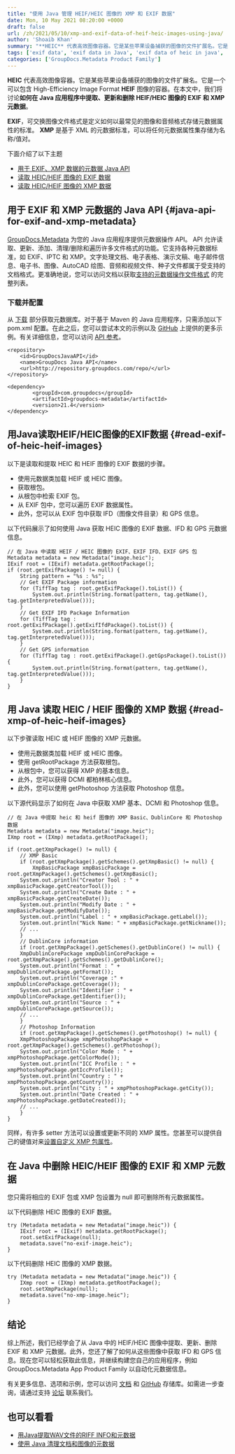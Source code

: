 ```yaml
---
title: "使用 Java 管理 HEIF/HEIC 图像的 XMP 和 EXIF 数据"
date: Mon, 10 May 2021 08:20:00 +0000
draft: false
url: /zh/2021/05/10/xmp-and-exif-data-of-heif-heic-images-using-java/
author: 'Shoaib Khan'
summary: "**HEIC** 代表高效图像容器。它是某些苹果设备捕获的图像的文件扩展名。它是一个可以包含 High-Efficiency Image Format **HEIF** 图像的容器。在本文中，我们将讨论**如何在 Java 应用程序中提取、更新和删除 HEIF/HEIC 图像的 EXIF 和 XMP 元数据**。"
tags: ['exif data', 'exif data in Java', 'exif data of heic in java', 'XMP data in Java', 'xmp data of heic in java', 'XMP metadata']
categories: ['GroupDocs.Metadata Product Family']
---
```


**HEIC** 代表高效图像容器。它是某些苹果设备捕获的图像的文件扩展名。它是一个可以包含 High-Efficiency Image Format **HEIF** 图像的容器。在本文中，我们将讨论**如何在 Java 应用程序中提取、更新和删除 HEIF/HEIC 图像的 EXIF 和 XMP 元数据**。

**EXIF**，可交换图像文件格式是定义如何以最常见的图像和音频格式存储元数据属性的标准。 **XMP** 是基于 XML 的元数据标准，可以将任何元数据属性集存储为名称/值对。

下面介绍了以下主题

* [用于 EXIF、XMP 数据的元数据 Java API][2]
* [读取 HEIC/HEIF 图像的 EXIF 数据][3]
* [读取 HEIC/HEIF 图像的 XMP 数据][4]

## 用于 EXIF 和 XMP 元数据的 Java API {#java-api-for-exif-and-xmp-metadata}

[GroupDocs.Metadata][5] 为您的 Java 应用程序提供元数据操作 API。 API 允许读取、更新、添加、清理/删除和遍历许多文件格式的功能。它支持各种元数据标准，如 EXIF、IPTC 和 XMP。文字处理文档、电子表格、演示文稿、电子邮件信息、电子书、图像、AutoCAD 绘图、音频和视频文件、种子文件都属于受支持的文档格式。更准确地说，您可以访问文档以获取[支持的元数据操作文件格式][6] 的完整列表。

### 下载并配置

从 [下载][7] 部分获取元数据库。对于基于 Maven 的 Java 应用程序，只需添加以下 pom.xml 配置。在此之后，您可以尝试本文的示例以及 [GitHub][8] 上提供的更多示例。有关详细信息，您可以访问 [API 参考][9]。

```
<repository>
	<id>GroupDocsJavaAPI</id>
	<name>GroupDocs Java API</name>
	<url>http://repository.groupdocs.com/repo/</url>
</repository>
```
```
<dependency>
        <groupId>com.groupdocs</groupId>
        <artifactId>groupdocs-metadata</artifactId>
        <version>21.4</version> 
</dependency>
```

## 用Java读取HEIF/HEIC图像的EXIF数据 {#read-exif-of-heic-heif-images}

以下是读取和提取 HEIC 和 HEIF 图像的 EXIF 数据的步骤。

* 使用元数据类加载 HEIF 或 HEIC 图像。
* 获取根包。
* 从根包中检索 EXIF 包。
* 从 EXIF 包中，您可以遍历 EXIF 数据属性。
* 此外，您可以从 EXIF 包中获取 IFD（图像文件目录）和 GPS 信息。

以下代码展示了如何使用 Java 获取 HEIC 图像的 EXIF 数据、IFD 和 GPS 元数据信息。

```
// 在 Java 中读取 HEIF / HEIC 图像的 EXIF、EXIF IFD、EXIF GPS 包
Metadata metadata = new Metadata("image.heic");
IExif root = (IExif) metadata.getRootPackage();
if (root.getExifPackage() != null) {
    String pattern = "%s : %s";
    // Get EXIF Package information
    for (TiffTag tag : root.getExifPackage().toList()) {
        System.out.println(String.format(pattern, tag.getName(), tag.getInterpretedValue()));
    }
    // Get EXIF IFD Package Information
    for (TiffTag tag : root.getExifPackage().getExifIfdPackage().toList()) {
        System.out.println(String.format(pattern, tag.getName(), tag.getInterpretedValue()));
    }
    // Get GPS information
    for (TiffTag tag : root.getExifPackage().getGpsPackage().toList()) {
        System.out.println(String.format(pattern, tag.getName(), tag.getInterpretedValue()));
    }
}
```

## 用 Java 读取 HEIC / HEIF 图像的 XMP 数据 {#read-xmp-of-heic-heif-images}

以下步骤读取 HEIC 或 HEIF 图像的 XMP 元数据。

* 使用元数据类加载 HEIF 或 HEIC 图像。
* 使用 getRootPackage 方法获取根包。
* 从根包中，您可以获得 XMP 的基本信息。
* 此外，您可以获得 DCMI 都柏林核心信息。
* 此外，您可以使用 getPhotoshop 方法获取 Photoshop 信息。

以下源代码显示了如何在 Java 中获取 XMP 基本、DCMI 和 Photoshop 信息。

```
// 在 Java 中提取 heic 和 heif 图像的 XMP Basic、DublinCore 和 Photoshop 数据
Metadata metadata = new Metadata("image.heic");
IXmp root = (IXmp) metadata.getRootPackage();

if (root.getXmpPackage() != null) {
    // XMP Basic    
    if (root.getXmpPackage().getSchemes().getXmpBasic() != null) {
        XmpBasicPackage xmpBasicPackage = root.getXmpPackage().getSchemes().getXmpBasic();
	System.out.println("Creator Tool : " + xmpBasicPackage.getCreatorTool());
	System.out.println("Create Date : " + xmpBasicPackage.getCreateDate());
	System.out.println("Modify Date : " + xmpBasicPackage.getModifyDate());
	System.out.println("Label : " + xmpBasicPackage.getLabel());
	System.out.println("Nick Name: " + xmpBasicPackage.getNickname());
	// ...
    }
    // DublinCore information
    if (root.getXmpPackage().getSchemes().getDublinCore() != null) {
	XmpDublinCorePackage xmpDublinCorePackage = root.getXmpPackage().getSchemes().getDublinCore();
	System.out.println("Format : " + xmpDublinCorePackage.getFormat());
	System.out.println("Coverage :" + xmpDublinCorePackage.getCoverage());
	System.out.println("Identifier : " + xmpDublinCorePackage.getIdentifier());
	System.out.println("Source : " + xmpDublinCorePackage.getSource());
	// ...
    }
    // Photoshop Information
    if (root.getXmpPackage().getSchemes().getPhotoshop() != null) {
	XmpPhotoshopPackage xmpPhotoshopPackage = root.getXmpPackage().getSchemes().getPhotoshop();
	System.out.println("Color Mode : " + xmpPhotoshopPackage.getColorMode());
	System.out.println("ICC Profile : " + xmpPhotoshopPackage.getIccProfile());
	System.out.println("Country : " + xmpPhotoshopPackage.getCountry());
	System.out.println("City : " + xmpPhotoshopPackage.getCity());
	System.out.println("Date Created : " + xmpPhotoshopPackage.getDateCreated());
	// ...
    }
}
```

同样，有许多 setter 方法可以设置或更新不同的 XMP 属性。您甚至可以提供自己的键值对来[设置自定义 XMP 包属性][10]。

## 在 Java 中删除 HEIC/HEIF 图像的 EXIF 和 XMP 元数据

您只需将相应的 EXIF 包或 XMP 包设置为 null 即可删除所有元数据属性。

以下代码删除 HEIC 图像的 EXIF 数据。

```
try (Metadata metadata = new Metadata("image.heic")) {
	IExif root = (IExif) metadata.getRootPackage();
	root.setExifPackage(null);
	metadata.save("no-exif-image.heic");
}
```

以下代码删除 HEIC 图像的 XMP 数据。

```
try (Metadata metadata = new Metadata("image.heic")) {
	IXmp root = (IXmp) metadata.getRootPackage();
	root.setXmpPackage(null);
	metadata.save("no-xmp-image.heic");
}
```

## 结论

综上所述，我们已经学会了从 Java 中的 HEIF/HEIC 图像中提取、更新、删除 EXIF 和 XMP 元数据。此外，您还了解了如何从这些图像中获取 IFD 和 GPS 信息。现在您可以轻松获取此信息，并继续构建您自己的应用程序，例如 GroupDocs.Metadata App Product Family 以自动化元数据信息。

有关更多信息、选项和示例，您可以访问 [文档][11] 和 [GitHub][12] 存储库。如需进一步查询，请通过支持 [论坛][13] 联系我们。

## 也可以看看

* [用Java提取WAV文件的RIFF INFO和元数据][14]
* [使用 Java 清理文档和图像的元数据][15]







[1]: https://blog.groupdocs.com/2021/05/10/xmp-and-exif-data-of-heif-heic-images-using-java
[2]: #java-api-for-exif-and-xmp-metadata
[3]: #read-exif-of-heic-heif-images
[4]: #read-xmp-of-heic-heif-images
[5]: https://products.groupdocs.com/metadata
[6]: https://docs.groupdocs.com/metadata/java/supported-document-formats/
[7]: https://downloads.groupdocs.com/metadata/java
[8]: https://github.com/groupdocs-metadata
[9]: https://apireference.groupdocs.com/metadata/java
[10]: https://docs.groupdocs.com/metadata/java/working-with-xmp-metadata/
[11]: https://docs.groupdocs.com/metadata/
[12]: https://github.com/groupdocs-metadata
[13]: https://forum.groupdocs.com/
[14]: https://blog.groupdocs.com/2021/03/22/extract-riff-info-and-metadata-of-wav-files-in-java/
[15]: https://blog.groupdocs.com/2020/12/17/remove-metadata-from-documents-and-images-using-java/


